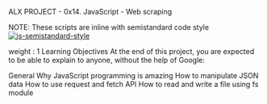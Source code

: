 ALX PROJECT - 0x14. JavaScript - Web scraping

NOTE: These scripts are inline with semistandard code style
[![js-semistandard-style](https://raw.githubusercontent.com/standard/semistandard/master/badge.svg)](https://github.com/standard/semistandard)

weight : 1
Learning Objectives
At the end of this project, you are expected to be able to explain to anyone, without the help of Google:

General
Why JavaScript programming is amazing
How to manipulate JSON data
How to use request and fetch API
How to read and write a file using fs module
